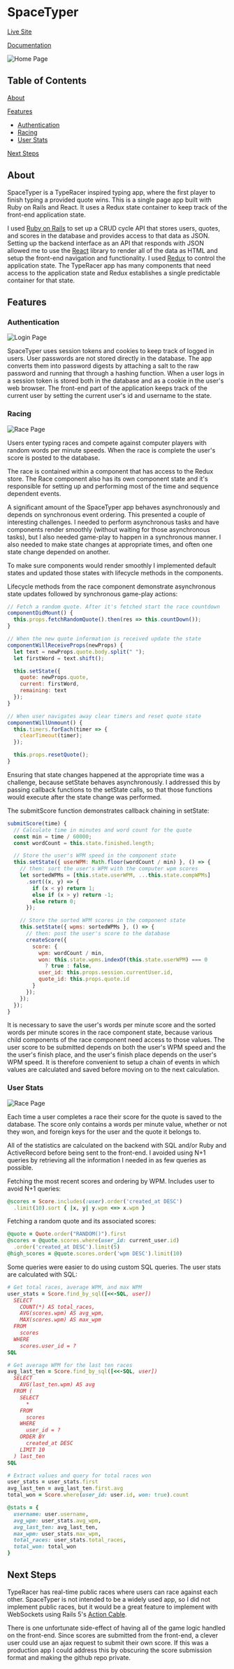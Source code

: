 # SpaceTyper

[Live Site](http://www.spacetyper.com)

[Documentation](./docs)

![Home Page](./docs/images/home_page.png)

## Table of Contents
[About](#about)

[Features](#features)
  * [Authentication](#authentication)
  * [Racing](#racing)
  * [User Stats](#user-stats)

[Next Steps](#next-steps)

## About

SpaceTyper is a TypeRacer inspired typing app, where the first player to finish typing a provided quote wins. This is a single page app built with Ruby on Rails and React. It uses a Redux state container to keep track of the front-end application state.

I used [Ruby on Rails](http://rubyonrails.org/) to set up a CRUD cycle API that stores users, quotes, and scores in the database and provides access to that data as JSON. Setting up the backend interface as an API that responds with JSON allowed me to use the [React](https://facebook.github.io/react/) library to render all of the data as HTML and setup the front-end navigation and functionality. I used [Redux](http://redux.js.org/) to control the application state. The TypeRacer app has many components that need access to the application state and Redux establishes a single predictable container for that state.

## Features

### Authentication

![Login Page](./docs/images/login_page.png)

SpaceTyper uses session tokens and cookies to keep track of logged in users. User passwords are not stored directly in the database. The app converts them into password digests by attaching a salt to the raw password and running that through a hashing function. When a user logs in a session token is stored both in the database and as a cookie in the user's web browser. The front-end part of the application keeps track of the current user by setting the current user's id and username to the state.

### Racing

![Race Page](./docs/images/race_page.png)

Users enter typing races and compete against computer players with random words per minute speeds. When the race is complete the user's score is posted to the database.

The race is contained within a component that has access to the Redux store. The Race component also has its own component state and it's responsible for setting up and performing most of the time and sequence dependent events.

A significant amount of the SpaceTyper app behaves asynchronously and depends on synchronous event ordering. This presented a couple of interesting challenges. I needed to perform asynchronous tasks and have components render smoothly (without waiting for those asynchronous tasks), but I also needed game-play to happen in a synchronous manner. I also needed to make state changes at appropriate times, and often one state change depended on another.

To make sure components would render smoothly I implemented default states and updated those states with lifecycle methods in the components.

Lifecycle methods from the race component demonstrate asynchronous state updates followed by synchronous game-play actions:
```javascript
// Fetch a random quote. After it's fetched start the race countdown
componentDidMount() {
  this.props.fetchRandomQuote().then(res => this.countDown());
}

// When the new quote information is received update the state
componentWillReceiveProps(newProps) {
  let text = newProps.quote.body.split(" ");
  let firstWord = text.shift();

  this.setState({
    quote: newProps.quote,
    current: firstWord,
    remaining: text
  });
}

// When user navigates away clear timers and reset quote state
componentWillUnmount() {
  this.timers.forEach(timer => {
    clearTimeout(timer);
  });

  this.props.resetQuote();
}
```

Ensuring that state changes happened at the appropriate time was a challenge, because setState behaves asynchronously. I addressed this by passing callback functions to the setState calls, so that those functions would execute after the state change was performed.

The submitScore function demonstrates callback chaining in setState:
```javascript
submitScore(time) {
  // Calculate time in minutes and word count for the quote
  const min = time / 60000;
  const wordCount = this.state.finished.length;

  // Store the user's WPM speed in the component state
  this.setState({ userWPM: Math.floor(wordCount / min) }, () => {
    // then: sort the user's WPM with the computer wpm scores
    let sortedWPMs = [this.state.userWPM, ...this.state.compWPMs]
      .sort((x, y) => {
        if (x < y) return 1;
        else if (x > y) return -1;
        else return 0;
      });

    // Store the sorted WPM scores in the component state
    this.setState({ wpms: sortedWPMs }, () => {
      // then: post the user's score to the database
      createScore({
        score: {
          wpm: wordCount / min,
          won: this.state.wpms.indexOf(this.state.userWPM) === 0
            ? true : false,
          user_id: this.props.session.currentUser.id,
          quote_id: this.props.quote.id
        }
      });
    });
  });
}
```

It is necessary to save the user's words per minute score and the sorted words per minute scores in the race component state, because various child components of the race component need access to those values. The user score to be submitted depends on both the user's WPM speed and the the user's finish place, and the user's finish place depends on the user's WPM speed. It is therefore convenient to setup a chain of events in which values are calculated and saved before moving on to the next calculation.

### User Stats

![Race Page](./docs/images/user_profile.png)

Each time a user completes a race their score for the quote is saved to the database. The score only contains a words per minute value, whether or not they won, and foreign keys for the user and the quote it belongs to.

All of the statistics are calculated on the backend with SQL and/or Ruby and ActiveRecord before being sent to the front-end. I avoided using N+1 queries by retrieving all the information I needed in as few queries as possible.

Fetching the most recent scores and ordering by WPM. Includes user to avoid N+1 queries:
```ruby
@scores = Score.includes(:user).order('created_at DESC')
  .limit(10).sort { |x, y| y.wpm <=> x.wpm }
```

Fetching a random quote and its associated scores:
```ruby
@quote = Quote.order("RANDOM()").first
@scores = @quote.scores.where(user_id: current_user.id)
  .order('created_at DESC').limit(5)
@high_scores = @quote.scores.order('wpm DESC').limit(10)
```

Some queries were easier to do using custom SQL queries. The user stats are calculated with SQL:
```ruby
# Get total races, average WPM, and max WPM
user_stats = Score.find_by_sql([<<-SQL, user])
  SELECT
    COUNT(*) AS total_races,
    AVG(scores.wpm) AS avg_wpm,
    MAX(scores.wpm) AS max_wpm
  FROM
    scores
  WHERE
    scores.user_id = ?
SQL

# Get average WPM for the last ten races
avg_last_ten = Score.find_by_sql([<<-SQL, user])
  SELECT
    AVG(last_ten.wpm) AS avg
  FROM (
    SELECT
      *
    FROM
      scores
    WHERE
      user_id = ?
    ORDER BY
      created_at DESC
    LIMIT 10
  ) last_ten
SQL

# Extract values and query for total races won
user_stats = user_stats.first
avg_last_ten = avg_last_ten.first.avg
total_won = Score.where(user_id: user.id, won: true).count

@stats = {
  username: user.username,
  avg_wpm: user_stats.avg_wpm,
  avg_last_ten: avg_last_ten,
  max_wpm: user_stats.max_wpm,
  total_races: user_stats.total_races,
  total_won: total_won
}
```

## Next Steps

TypeRacer has real-time public races where users can race against each other. SpaceTyper is not intended to be a widely used app, so I did not implement public races, but it would be a great feature to implement with WebSockets using Rails 5's [Action Cable](http://edgeguides.rubyonrails.org/action_cable_overview.html).

There is one unfortunate side-effect of having all of the game logic handled on the front-end. Since scores are submitted from the front-end, a clever user could use an ajax request to submit their own score. If this was a production app I could address this by obscuring the score submission format and making the github repo private.
